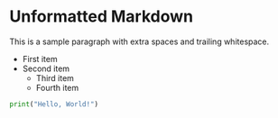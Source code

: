 # Unformatted Markdown

This is a sample paragraph with extra spaces and trailing whitespace.

- First item
- Second item
  - Third item
  * Fourth item

```py
print("Hello, World!")
```
